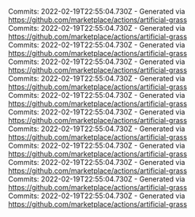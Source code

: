 Commits: 2022-02-19T22:55:04.730Z - Generated via https://github.com/marketplace/actions/artificial-grass
<br>
Commits: 2022-02-19T22:55:04.730Z - Generated via https://github.com/marketplace/actions/artificial-grass
<br>
Commits: 2022-02-19T22:55:04.730Z - Generated via https://github.com/marketplace/actions/artificial-grass
<br>
Commits: 2022-02-19T22:55:04.730Z - Generated via https://github.com/marketplace/actions/artificial-grass
<br>
Commits: 2022-02-19T22:55:04.730Z - Generated via https://github.com/marketplace/actions/artificial-grass
<br>
Commits: 2022-02-19T22:55:04.730Z - Generated via https://github.com/marketplace/actions/artificial-grass
<br>
Commits: 2022-02-19T22:55:04.730Z - Generated via https://github.com/marketplace/actions/artificial-grass
<br>
Commits: 2022-02-19T22:55:04.730Z - Generated via https://github.com/marketplace/actions/artificial-grass
<br>
Commits: 2022-02-19T22:55:04.730Z - Generated via https://github.com/marketplace/actions/artificial-grass
<br>
Commits: 2022-02-19T22:55:04.730Z - Generated via https://github.com/marketplace/actions/artificial-grass
<br>
Commits: 2022-02-19T22:55:04.730Z - Generated via https://github.com/marketplace/actions/artificial-grass
<br>
Commits: 2022-02-19T22:55:04.730Z - Generated via https://github.com/marketplace/actions/artificial-grass
<br>
